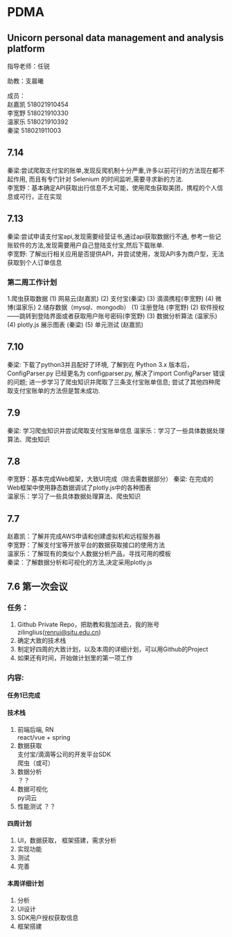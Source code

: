 # PDMA
## Unicorn personal data management and analysis platform

指导老师：任锐  

助教：支晨曦  

成员：  
      赵嘉凯 518021910454  
      李宽野 518021910330  
      温家乐 518021910392  
      秦梁 518021911003
## 7.14
秦梁:尝试爬取支付宝的账单,发现反爬机制十分严重,许多以前可行的方法现在都不起作用, 而且有专门针对 Selenium 的时间监听,需要寻求新的方法.  
李宽野：基本确定API获取出行信息不太可能，使用爬虫获取美团，携程的个人信息或可行，正在实现  

## 7.13
秦梁:尝试申请支付宝api,发现需要经营证书,通过api获取数据行不通, 参考一些记账软件的方法,发现需要用户自己登陆支付宝,然后下载账单.  
李宽野: 了解出行相关应用是否提供API，并尝试使用，发现API多为商户型，无法获取到个人订单信息

### 第二周工作计划
1.爬虫获取数据
      (1) 网易云(赵嘉凯)
      (2) 支付宝(秦梁)
      (3) 滴滴携程(李宽野)
      (4) 微博(温家乐)
2.储存数据（mysql、mongodb）
      (1) 注册登陆 (李宽野)
      (2) 软件授权——跳转到登陆界面或者获取用户账号密码(李宽野)
      (3) 数据分析算法 (温家乐)
      (4) plotly.js 展示图表 (秦梁)
      (5) 单元测试 (赵嘉凯)

## 7.10
秦梁: 下载了python3并且配好了环境, 了解到在 Python 3.x 版本后，ConfigParser.py 已经更名为 configparser.py, 解决了import ConfigParser 错误的问题; 进一步学习了爬虫知识并爬取了三条支付宝账单信息; 尝试了其他四种爬取支付宝账单的方法但是暂未成功.

## 7.9
秦梁: 学习爬虫知识并尝试爬取支付宝账单信息 
温家乐：学习了一些具体数据处理算法、爬虫知识

## 7.8
李宽野：基本完成Web框架，大致UI完成（除去需数据部分） 
秦梁: 在完成的Web框架中使用静态数据调试了plotly.js中的各种图表  
温家乐：学习了一些具体数据处理算法、爬虫知识

## 7.7 
赵嘉凯：了解并完成AWS申请和创建虚拟机和远程服务器  
李宽野：了解支付宝等开放平台的数据获取接口的使用方法  
温家乐：了解现有的类似个人数据分析产品，寻找可用的模板  
秦梁：了解数据分析和可视化的方法,决定采用plotly.js

## 7.6 第一次会议

### 任务：
1. Github Private Repo，把助教和我加进去，我的账号zilinglius(renrui@sjtu.edu.cn)
2. 确定大致的技术栈
3. 制定好四周的大致计划，以及本周的详细计划，可以用Github的Project
4. 如果还有时间，开始做计划里的第一项工作

### 内容:
#### 任务1已完成  
#### 技术栈
1. 前端后端, RN  
   react/vue + spring
2. 数据获取  
   支付宝/滴滴等公司的开发平台SDK  
   爬虫（或可）
3. 数据分析  
   ？？
4. 数据可视化  
   py词云
5. 性能测试 
   ？？ 
#### 四周计划
1. UI，数据获取， 框架搭建，需求分析
2. 实现功能
3. 测试
4. 完善
####   本周详细计划
1. 分析
2. UI设计
3. SDK用户授权获取信息
4. 框架搭建

